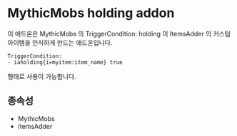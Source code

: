 # MythicMobs holding addon
이 애드온은 MythicMobs 의 TriggerCondition: holding 이
ItemsAdder 의 커스텀아이템을 인식하게 만드는 애드온입니다.

```
TriggerCondition:
- iaholding{i=myitem:item_name} true
```

형태로 사용이 가능합니다.

## 종속성
- MythicMobs
- ItemsAdder
